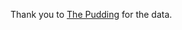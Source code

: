 Thank you to [The Pudding](https://github.com/the-pudding/data/tree/master/one-hit-wonders) for the data.
